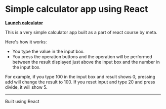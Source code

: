 # Simple calculator app using React

**[Launch calculator](https://cute-raindrop-fe4a65.netlify.app/)**

This is a very simple calculator app built as a part of react course by meta.

Here's how it works:

- You type the value in the input box.
- You press the operation buttons and the operation will be performed between the result displayed just above the input box and the number in the input box.

For example, if you type 100 in the input box and result shows 0, pressing add will change the result to 100. If you reset input and type 20 and press divide, it will show 5.

---

Built using React
